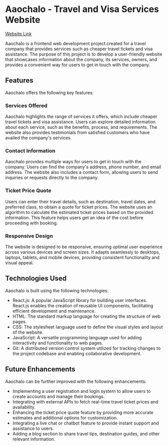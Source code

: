 # Aaochalo - Travel and Visa Services Website

[Website Link](https://aaochalo.netlify.app)

Aaochalo is a frontend web development project created for a travel company that provides services such as cheaper travel tickets and visa assistance. The purpose of this project is to develop a user-friendly website that showcases information about the company, its services, owners, and provides a convenient way for users to get in touch with the company.

## Features

Aaochalo offers the following key features:


### Services Offered

Aaochalo highlights the range of services it offers, which include cheaper travel tickets and visa assistance. Users can explore detailed information about each service, such as the benefits, process, and requirements. The website also provides testimonials from satisfied customers who have availed the company's services.


### Contact Information

Aaochalo provides multiple ways for users to get in touch with the company. Users can find the company's address, phone number, and email address. The website also includes a contact form, allowing users to send inquiries or requests directly to the company.

### Ticket Price Quote

Users can enter their travel details, such as destination, travel dates, and preferred class, to obtain a quote for ticket prices. The website uses an algorithm to calculate the estimated ticket prices based on the provided information. This feature helps users get an idea of the cost before proceeding with booking.

### Responsive Design

The website is designed to be responsive, ensuring optimal user experience across various devices and screen sizes. It adapts seamlessly to desktops, laptops, tablets, and mobile devices, providing consistent functionality and visual appeal.

## Technologies Used

Aaochalo is built using the following technologies:

- React.js: A popular JavaScript library for building user interfaces. React.js enables the creation of reusable UI components, facilitating efficient development and maintenance.
- HTML: The standard markup language for creating the structure of web pages.
- CSS: The stylesheet language used to define the visual styles and layout of the website.
- JavaScript: A versatile programming language used for adding interactivity and functionality to web pages.
- Git: A distributed version control system utilized for tracking changes to the project codebase and enabling collaborative development.

## Future Enhancements

Aaochalo can be further improved with the following enhancements:

- Implementing a user registration and login system to allow users to create accounts and manage their bookings.
- Integrating with external APIs to fetch real-time travel ticket prices and availability.
- Enhancing the ticket price quote feature by providing more accurate estimates and additional options for customization.
- Integrating a live chat or chatbot feature to provide instant support and assistance to users.
- Adding a blog section to share travel tips, destination guides, and other relevant information.
